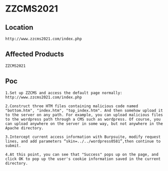 # ZZCMS2021 

Location
----
    http://www.zzcms2021.com/index.php

Affected Products
----
    ZZCMS2021
Poc
----
    1.Set up ZZCMS and access the default page normally: http://www.zzcms2021.com/index.php

    2.Construct three HTM files containing malicious code named "bottom.htm", "index.htm", "top_index.htm". And then somehow upload it to the server on any path. For example, you can upload malicious files to the wordpress path through a CMS such as wordpress. Of course, you can upload anywhere on the server in some way, but not anywhere in the Apache directory.
    
    3.Intercept current access information with Burpsuite, modify request lines, and add parameters “skin=../../wordpress0581”,then continue to submit.
    
    4.At this point, you can see that "Success" pops up on the page, and click OK to pop up the user's cookie information saved in the current directory.

